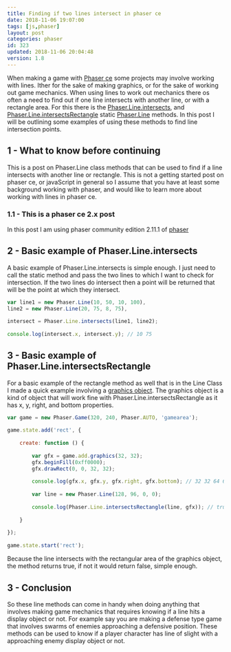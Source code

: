 ```yaml
---
title: Finding if two lines intersect in phaser ce
date: 2018-11-06 19:07:00
tags: [js,phaser]
layout: post
categories: phaser
id: 323
updated: 2018-11-06 20:04:48
version: 1.8
---
```


When making a game with [Phaser ce](https://photonstorm.github.io/phaser-ce/) some projects may involve working with lines. Ither for the sake of making graphics, or for the sake of working out game mechanics. When using lines to work out mechanics there os often a need to find out if one line intersects with another line, or with a rectangle area. For this there is the [Phaser.Line.intersects](https://photonstorm.github.io/phaser-ce/Phaser.Line.html#_intersects), and [Phaser.Line.intersectsRectangle](https://photonstorm.github.io/phaser-ce/Phaser.Line.html#_intersectsRectangle) static [Phaser.Line](/2017/10/28/phaser-line/) methods. In this post I will be outlining some examples of using these methods to find line intersection points.

<!-- more -->

## 1 - What to know before continuing

This is a post on Phaser.Line class methods that can be used to find if a line intersects with another line or rectangle. This is not a getting started post on phaser ce, or javaScript in general so I assume that you have at least some background working with phaser, and would like to learn more about working with lines in phaser ce.

### 1.1 - This is a phaser ce 2.x post

In this post I am using phaser community edition 2.11.1 of [phaser](http://phaser.io/)

## 2 - Basic example of Phaser.Line.intersects

A basic example of Phaser.Line.intersects is simple enough. I just need to call the static method and pass the two lines to which I want to check for intersection. If the two lines do intersect then a point will be returned that will be the point at which they intersect.

```js
var line1 = new Phaser.Line(10, 50, 10, 100),
line2 = new Phaser.Line(20, 75, 8, 75),
 
intersect = Phaser.Line.intersects(line1, line2);
 
console.log(intersect.x, intersect.y); // 10 75
```

## 3 - Basic example of Phaser.Line.intersectsRectangle

For a basic example of the rectangle method as well that is in the Line Class I made a quick example involving a [graphics object](/2017/10/21/phaser-graphics/). The graphics object is a kind of object that will work fine with Phaser.Line.intersectsRectangle as it has x, y, right, and bottom properties.

```js
var game = new Phaser.Game(320, 240, Phaser.AUTO, 'gamearea');
 
game.state.add('rect', {
 
    create: function () {
 
        var gfx = game.add.graphics(32, 32);
        gfx.beginFill(0xff0000);
        gfx.drawRect(0, 0, 32, 32);
 
        console.log(gfx.x, gfx.y, gfx.right, gfx.bottom); // 32 32 64 64
 
        var line = new Phaser.Line(128, 96, 0, 0);
 
        console.log(Phaser.Line.intersectsRectangle(line, gfx)); // true
 
    }
 
});
 
game.state.start('rect');
```

Because the line intersects with the rectangular area of the graphics object, the method returns true, if not it would return false, simple enough.

## 3 - Conclusion

So these line methods can come in handy when doing anything that involves making game mechanics that requires knowing if a line hits a display object or not. For example say you are making a defense type game that involves swarms of enemies approaching a defensive position. These methods can be used to know if a player character has line of slight with a approaching enemy display object or not.

